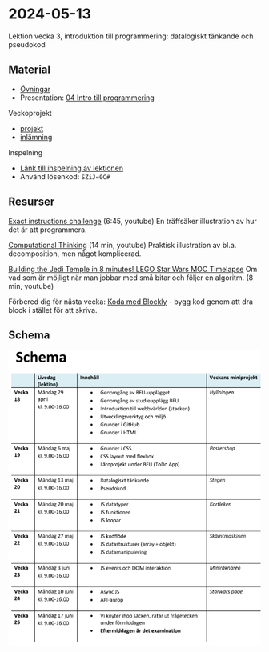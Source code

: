 # 2024-05-13
Lektion vecka 3, introduktion till programmering: datalogiskt tänkande och pseudokod

## Material
+ [Övningar](exercises.md)
+ Presentation: [04 Intro till programmering](https://docs.google.com/presentation/d/1fkHn9bHKsaGXL0D9xcxG5MNz-nUsbHnSaHQt0RXdKSs/edit?usp=sharing)


Veckoprojekt
+ [projekt](project.md)
+ [inlämning](https://docs.google.com/forms/d/e/1FAIpQLSffRnn5zxFqA6PWxM7UJzZZOMpeJ6KG-VgY5utzPh833kgbmw/viewform?usp=sf_link)

Inspelning
+ [Länk till inspelning av lektionen](https://folkuniversitetet-se.zoom.us/rec/share/COU4z3mYJ1FdDnQcGmBZyzKCo61OxKNIWqlTOSapo_sOh_3UDLfevQ5uX0nfJYu2.0gT6X26DdlI1ZTMD)
+ Använd lösenkod: `SZiJ=0C#`


## Resurser
[Exact instructions challenge](https://www.youtube.com/watch?v=cDA3_5982h8) (6:45, youtube)
En träffsäker illustration av hur det är att programmera.

[Computational Thinking](https://www.youtube.com/watch?v=dHWmnayy8MY) (14 min, youtube)
Praktisk illustration av bl.a. decomposition, men något komplicerad.

[Building the Jedi Temple in 8 minutes! LEGO Star Wars MOC Timelapse](https://www.youtube.com/watch?v=OmTSh-vEsZw)
Om vad som är möjligt när man jobbar med små bitar och följer en algoritm. (8 min, youtube)

Förbered dig för nästa vecka: [Koda med Blockly](https://lejonmanen.github.io/learn-code-blockly/) - bygg kod genom att dra block i stället för att skriva.


## Schema
![Schema för kursen](schema.png)

